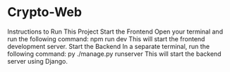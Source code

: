 # Crypto-Web
Instructions to Run This Project
Start the Frontend
Open your terminal and run the following command:
npm run dev
This will start the frontend development server.
Start the Backend
In a separate terminal, run the following command:
py ./manage.py runserver
This will start the backend server using Django.
